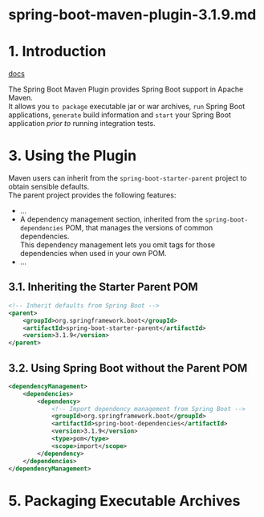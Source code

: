 # spring-boot-maven-plugin-3.1.9.md

# 1. Introduction

[docs](https://docs.spring.io/spring-boot/docs/3.1.9/maven-plugin/reference/htmlsingle/#introduction)


The Spring Boot Maven Plugin provides Spring Boot support in Apache Maven.  
It allows you `to package` executable jar or war archives, `run` Spring Boot applications, `generate` build information and `start` your Spring Boot application *prior to* running integration tests.

# 3. Using the Plugin

Maven users can inherit from the `spring-boot-starter-parent` project to obtain sensible defaults.  
The parent project provides the following features:
- ...
- A dependency management section, inherited from the `spring-boot-dependencies` POM, that manages the versions of common dependencies.  
  This dependency management lets you omit <version> tags for those dependencies when used in your own POM.
- ...

## 3.1. Inheriting the Starter Parent POM

```xml
<!-- Inherit defaults from Spring Boot -->
<parent>
	<groupId>org.springframework.boot</groupId>
	<artifactId>spring-boot-starter-parent</artifactId>
	<version>3.1.9</version>
</parent>
```

## 3.2. Using Spring Boot without the Parent POM

```xml
<dependencyManagement>
    <dependencies>
        <dependency>
            <!-- Import dependency management from Spring Boot -->
            <groupId>org.springframework.boot</groupId>
            <artifactId>spring-boot-dependencies</artifactId>
            <version>3.1.9</version>
            <type>pom</type>
            <scope>import</scope>
        </dependency>
    </dependencies>
</dependencyManagement>
```

# 5. Packaging Executable Archives
